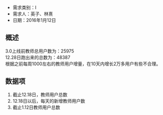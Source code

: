 * 需求类别：I 
* 需求人：英子、林熹
* 日期：2016年1月12日

## 概述

3.0上线前教师总用户数为：25975  
12.28日跑出来的总数为：48387  
根据之前每周1000左右的教师用户增量，在10天内增长2万多用户有些不合理。  

## 数据项

1. 截止12.18日，教师用户总数
2. 12.18日以后，每天的新增教师用户数
3. 截止1.12日教师用户总数
